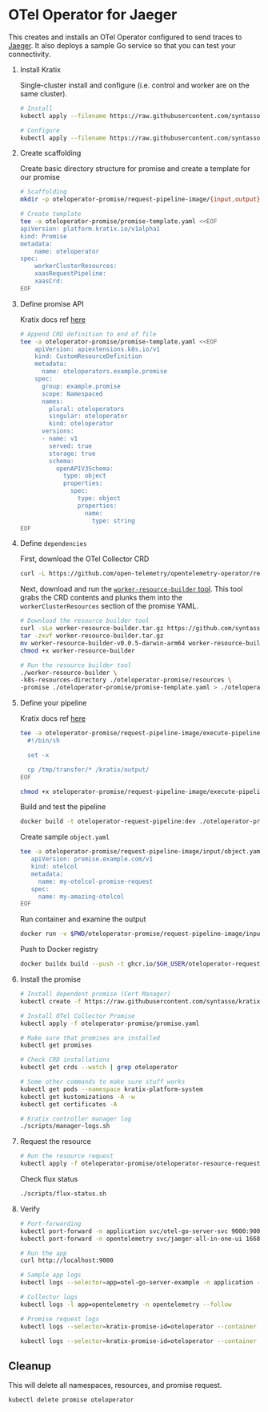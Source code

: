 # OTel Operator for Jaeger

This creates and installs an OTel Operator configured to send traces to [Jaeger](https://jaegertracing.io). It also deploys a sample Go service so that you can test your connectivity.

1. Install Kratix

    Single-cluster install and configure (i.e. control and worker are on the same cluster).

    ```bash
    # Install
    kubectl apply --filename https://raw.githubusercontent.com/syntasso/kratix/main/distribution/single-cluster/install-all-in-one.yaml

    # Configure
    kubectl apply --filename https://raw.githubusercontent.com/syntasso/kratix/main/distribution/single-cluster/config-all-in-one.yaml
    ```

2. Create scaffolding

    Create basic directory structure for promise and create a template for our promise

    ```bash
    # Scaffolding
    mkdir -p oteloperator-promise/request-pipeline-image/{input,output}

    # Create template
    tee -a oteloperator-promise/promise-template.yaml <<EOF
    apiVersion: platform.kratix.io/v1alpha1
    kind: Promise
    metadata:
        name: oteloperator
    spec:
        workerClusterResources:
        xaasRequestPipeline:
        xaasCrd:
    EOF
    ```

3. Define promise API

    Kratix docs ref [here](https://kratix.io/docs/main/guides/writing-a-promise#promise-api)

    ```bash
    # Append CRD definition to end of file
    tee -a oteloperator-promise/promise-template.yaml <<EOF
        apiVersion: apiextensions.k8s.io/v1
        kind: CustomResourceDefinition
        metadata:
          name: oteloperators.example.promise
        spec:
          group: example.promise
          scope: Namespaced
          names:
            plural: oteloperators
            singular: oteloperator
            kind: oteloperator
          versions:
          - name: v1
            served: true
            storage: true
            schema:
              openAPIV3Schema:
                type: object
                properties:
                  spec:
                    type: object
                    properties:
                      name:
                        type: string
    EOF
    ```

4. Define `dependencies`

    First, download the OTel Collector CRD

    ```bash
    curl -L https://github.com/open-telemetry/opentelemetry-operator/releases/download/v0.73.0/opentelemetry-operator.yaml -o oteloperator-promise/resources/opentelemetry-operator.yaml
    ```

    Next, download and run the [`worker-resource-builder` tool](https://kratix.io/docs/main/guides/writing-a-promise#worker-cluster-resources). This tool grabs the CRD contents and plunks them into the `workerClusterResources` section of the promise YAML.

    ```bash
    # Download the resource builder tool
    curl -sLo worker-resource-builder.tar.gz https://github.com/syntasso/kratix/releases/download/v0.0.5/worker-resource-builder_0.0.5_darwin_arm64.tar.gz
    tar -zxvf worker-resource-builder.tar.gz
    mv worker-resource-builder-v0.0.5-darwin-arm64 worker-resource-builder
    chmod +x worker-resource-builder

    # Run the resource builder tool
    ./worker-resource-builder \
    -k8s-resources-directory ./oteloperator-promise/resources \
    -promise ./oteloperator-promise/promise-template.yaml > ./oteloperator-promise/promise.yaml
    ```

5. Define your pipeline

   Kratix docs ref [here](https://kratix.io/docs/main/guides/writing-a-promise#pipeline-script)

   ```bash
   tee -a oteloperator-promise/request-pipeline-image/execute-pipeline.sh <<EOF
     #!/bin/sh

     set -x

     cp /tmp/transfer/* /kratix/output/
   EOF

   chmod +x oteloperator-promise/request-pipeline-image/execute-pipeline.sh
   ```

   Build and test the pipeline

   ```bash
   docker build -t oteloperator-request-pipeline:dev ./oteloperator-promise/request-pipeline-image/
   ```

   Create sample `object.yaml`

   ```bash
   tee -a oteloperator-promise/request-pipeline-image/input/object.yaml <<EOF
      apiVersion: promise.example.com/v1
      kind: otelcol
      metadata:
        name: my-otelcol-promise-request
      spec:
        name: my-amazing-otelcol
   EOF
   ```

   Run container and examine the output

   ```bash
   docker run -v $PWD/oteloperator-promise/request-pipeline-image/input:/kratix/input -v $PWD/oteloperator-promise/request-pipeline-image/output:/kratix/output oteloperator-request-pipeline:dev
   ```

   Push to Docker registry

   ```bash
   docker buildx build --push -t ghcr.io/$GH_USER/oteloperator-request-pipeline:dev --platform=linux/arm64,linux/amd64 ./oteloperator-promise/request-pipeline-image/
   ```

6. Install the promise

    ```bash
    # Install dependent promise (Cert Manager)
    kubectl create -f https://raw.githubusercontent.com/syntasso/kratix-marketplace/main/cert-manager/promise.yaml

    # Install OTel Collector Promise
    kubectl apply -f oteloperator-promise/promise.yaml

    # Make sure that promises are installed
    kubectl get promises

    # Check CRD installations
    kubectl get crds --watch | grep oteloperator

    # Some other commands to make sure stuff works
    kubectl get pods --namespace kratix-platform-system
    kubectl get kustomizations -A -w
    kubectl get certificates -A

    # Kratix controller manager log
    ./scripts/manager-logs.sh
    ```

7. Request the resource

   ```bash
   # Run the resource request
   kubectl apply -f oteloperator-promise/oteloperator-resource-request.yaml
   ```

   Check flux status

   ```bash
   ./scripts/flux-status.sh
   ```

8. Verify

   ```bash
   # Port-forwarding
   kubectl port-forward -n application svc/otel-go-server-svc 9000:9000
   kubectl port-forward -n opentelemetry svc/jaeger-all-in-one-ui 16686:16686

   # Run the app
   curl http://localhost:9000

   # Sample app logs
   kubectl logs --selector=app=otel-go-server-example -n application --follow

   # Collector logs
   kubectl logs -l app=opentelemetry -n opentelemetry --follow

   # Promise request logs
   kubectl logs --selector=kratix-promise-id=oteloperator --container status-writer

   kubectl logs --selector=kratix-promise-id=oteloperator --container oteloperator-configure-pipeline
   ```

## Cleanup

This will delete all namespaces, resources, and promise request.

```bash
kubectl delete promise oteloperator
```